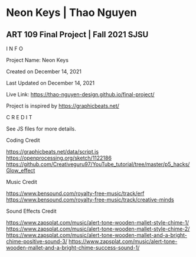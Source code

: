 # Neon Keys | Thao Nguyen
ART 109 Final Project | Fall 2021 SJSU
------------------

I N F O

Project Name: Neon Keys

Created on December 14, 2021

Last Updated on December 14, 2021

Live Link: https://thao-nguyen-design.github.io/final-project/

Project is inspired by https://graphicbeats.net/



C R E D I T

See JS files for more details.

Coding Credit

https://graphicbeats.net/data/script.js
https://openprocessing.org/sketch/1122186
https://github.com/Creativeguru97/YouTube_tutorial/tree/master/p5_hacks/Glow_effect

Music Credit

https://www.bensound.com/royalty-free-music/track/erf
https://www.bensound.com/royalty-free-music/track/creative-minds

Sound Effects Credit

https://www.zapsplat.com/music/alert-tone-wooden-mallet-style-chime-1/
https://www.zapsplat.com/music/alert-tone-wooden-mallet-style-chime-2/
https://www.zapsplat.com/music/alert-tone-wooden-mallet-and-a-bright-chime-positive-sound-3/
https://www.zapsplat.com/music/alert-tone-wooden-mallet-and-a-bright-chime-success-sound-1/
